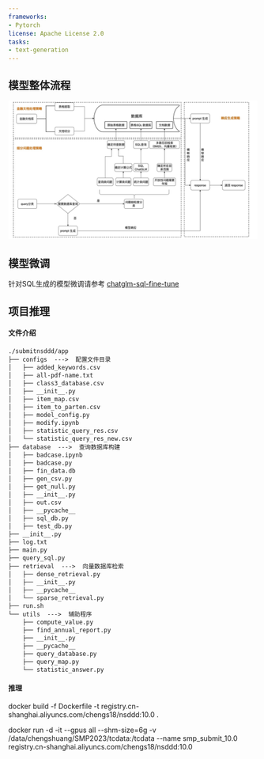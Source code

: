 ```yaml
---
frameworks:
- Pytorch
license: Apache License 2.0
tasks:
- text-generation
---
```

## 模型整体流程
![模型的整体框架和流程](./模型整体流程.jpg)
## 模型微调
针对SQL生成的模型微调请参考
[chatglm-sql-fine-tune](./模型finetuning+数据集制作/readme.md)

## 项目推理
#### 文件介绍
```
./submitnsddd/app
├── configs  --->  配置文件目录
│   ├── added_keywords.csv
│   ├── all-pdf-name.txt
│   ├── class3_database.csv
│   ├── __init__.py
│   ├── item_map.csv
│   ├── item_to_parten.csv
│   ├── model_config.py
│   ├── modify.ipynb
│   ├── statistic_query_res.csv
│   └── statistic_query_res_new.csv
├── database  --->  查询数据库构建
│   ├── badcase.ipynb
│   ├── badcase.py
│   ├── fin_data.db
│   ├── gen_csv.py
│   ├── get_null.py
│   ├── __init__.py
│   ├── out.csv
│   ├── __pycache__
│   ├── sql_db.py
│   ├── test_db.py
├── __init__.py
├── log.txt
├── main.py
├── query_sql.py
├── retrieval  --->  向量数据库检索
│   ├── dense_retrieval.py
│   ├── __init__.py
│   ├── __pycache__
│   └── sparse_retrieval.py
├── run.sh
└── utils  --->  辅助程序
    ├── compute_value.py
    ├── find_annual_report.py
    ├── __init__.py
    ├── __pycache__
    ├── query_database.py
    ├── query_map.py
    └── statistic_answer.py
```
#### 推理
docker build -f Dockerfile -t registry.cn-shanghai.aliyuncs.com/chengs18/nsddd:10.0 .

docker run -d -it --gpus all --shm-size=6g -v /data/chengshuang/SMP2023/tcdata:/tcdata --name smp_submit_10.0 registry.cn-shanghai.aliyuncs.com/chengs18/nsddd:10.0
